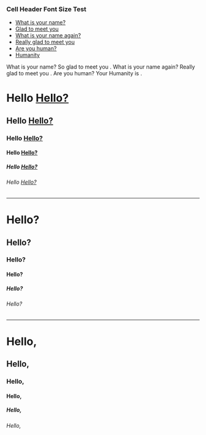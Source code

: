 ### Cell Header Font Size Test


- [What is your name?](:?NAME)
- [Glad to meet you](:!NAME)
- [What is your name again?](:?NAME)
- [Really glad to meet you](:!NAME)
- [Are you human?](:XHUMAN)
- [Humanity](:!HUMAN)

What is your name? [](:?NAME) So glad to meet you [](:!NAME). What is your name again? [](:?NAME) Really glad to meet you [](:!NAME).
Are you human? [](:XHUMAN) Your Humanity is [](:!HUMAN).



# Hello [Hello?](:?Name)

## Hello [Hello?](:?Name)

### Hello [Hello?](:?Name)

#### Hello [Hello?](:?Name)

##### Hello [Hello?](:?Name)

###### Hello [Hello?](:?Name)

---

# Hello? [](:?Name)

## Hello? [](:?Name)

### Hello? [](:?Name)

#### Hello? [](:?Name)

##### Hello? [](:?Name)

###### Hello? [](:?Name)

---

# Hello, [](:!Name)

## Hello, [](:!Name)

### Hello, [](:!Name)

#### Hello, [](:!Name)

##### Hello, [](:!Name)

###### Hello, [](:!Name)



